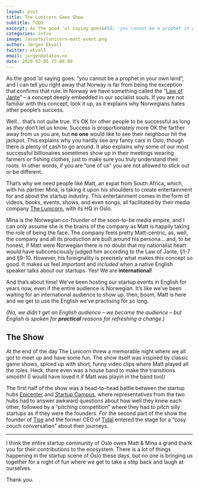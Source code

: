 ```yaml
---
layout: post
title: The Lunicorn Game Show
subtitle: TODO
excerpt: As the good ‘ol saying goes&#58; 'you cannot be a prophet in your own land', and I can tell you right away that Norway is far from being the exception that confirms that rule. In Norway we have something called the 'Law of Jante' – a concept deeply embedded in our socialist souls. If you are not familiar with this concept, look it up, as it explains why Norwegians hates other people’s success.<br/><br/>That’s why we need people like Matt, an expat from South Africa, which, with his partner Mina, is taking it upon his shoulders to create entertainment for and about the startup industry. This entertainment comes in the form of videos, books, events, shows, and even songs, all facilitated by their media company The Lunicorn, with its HQ in Oslo.
categories: intro
image: /assets/lunicorn-matt-event.png
author: Jørgen Ekvoll
twitter: ekvoll
email: jorgen@ataton.no
date: 2020-02-06 23:00:00
---
```

As the good ‘ol saying goes: “you cannot be a prophet in your own land”, and I can tell you right away that Norway is far from being the exception that confirms that rule. In Norway we have something called the “<a href="https://en.wikipedia.org/wiki/Law_of_Jante" target="_blank">Law of Jante</a>” – a concept deeply embedded in our socialist souls. If you are not familiar with this concept, look it up, as it explains why Norwegians hates other people’s success.

Well… that’s not quite true. It’s OK for other people to be successful as long as _they_ don’t let us know. Success is proportionately more OK the farther away from us you are, but **no one** would like to see their neighbour hit the jackpot. This explains why you hardly see any fancy cars in Oslo, though there is plenty of cash to go around. It also explains why some of our most successful billionaires sometimes show up in their meetings wearing farmers or fishing clothes, just to make sure you truly understand their roots. In other words, if you are “one of us” you are not allowed to stick out or be different.

That’s why we need people like Matt, an expat from South Africa, which, with his partner Mina, is taking it upon his shoulders to create entertainment for and about the startup industry. This entertainment comes in the form of videos, books, events, shows, and even songs, all facilitated by their media company <a href="https://www.thelunicorn.com/" target="_blank">The Lunicorn</a>, with its HQ in Oslo.

Mina is the Norwegian co-founder of the soon-to-be media empire, and I can only assume she is the brains of the company as Matt is happily taking the role of being the face. The company feels pretty Matt-centric, as, well, the company and all its production are built around his persona... and, to be honest, if Matt were Norwegian there is no doubt that my nationalist heart would have subconsciously judged him according to the Law of Jante, §1-7 and §9-10. However, his foreignality is precisely what makes this concept so good. It makes us feel _important_ and _included_ when a native English speaker talks about our startups. Yes! We are **international**!

And tha’s about time! We’ve been hosting our startup events in English for years now, even if the entire audience is Norwegian. It’s like we’ve been waiting for an international audience to show up, then, boom, Matt is here and we get to use the English we’ve practising for so long.

_(No, we didn’t get an English audience – we became the audience – but English is spoken for **practical** reasons for refreshing a change.)_

## The Show
At the end of the day The Lunicorn threw a memorable night where we all got to meet up and have some fun. The show itself was inspired by classic game shows, spiced up with short, funny video clips where Matt played all the roles. Heck, there even was a house band to make the transitions smooth! (I would have loved it if Matt was playin in the band too)/

The first half of the show was a head-to-head battle between the startup hubs <a href="https://weareepicenter.com/oslo/" target="_blank">Epicenter</a> and <a href="https://www.startupcampus.no/" target="_blank">Startup Campus</a>, where representatives from the two hubs had to answer awkward questions about how well they knew each other, followed by a “pitching competition” where they had to pitch silly startups as if they were the founders. For the second part of the show the founder of <a href="https://tise.com/" target="_blank">Tise</a> and the former CEO of <a href="https://tidal.com/" target="_blank">Tidal</a> entered the stage for a “cosy couch conversation” about their journeys.

----

I think the entire startup community of Oslo owes Matt & Mina a grand thank you for their contributions to the ecosystem. There is a lot of things happening in the startup scene of Oslo these days, but no one is bringing us together for a night of fun where we get to take a step back and laugh at ourselves.  

Thank you.




